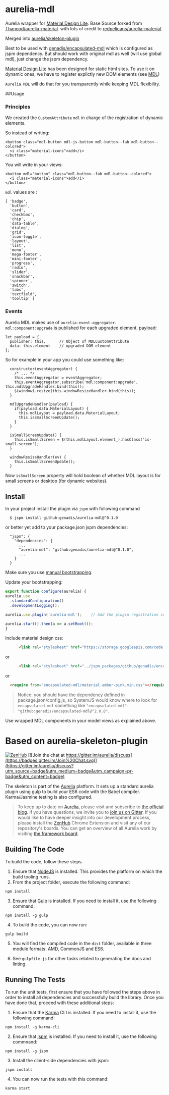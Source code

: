 # aurelia-mdl

Aurelia wrapper for [Material Design Lite](http://www.getmdl.io).
Base Source forked from [Thanood/aurelia-material](https://github.com/Thanood/aurelia-material).
with lots of credit to [redpelicans/aurelia-material](https://github.com/redpelicans/aurelia-material).

Merged into [aurelia/skeleton-plugin](https://github.com/aurelia/skeleton-plugin)

Best to be used with [genadis/encapsulated-mdl](https://github.com/genadis/encapsulated-mdl) which is configured as jspm dependency. But should work with original mdl as well (will use global mdl), just change the jspm dependency.

[Material Design Lite](http://www.getmdl.io) has been designed for static html sites. To use it on dynamic ones, we have to register explictly new DOM elements (see [MDL](http://www.getmdl.io/started/index.html#dynamic))

`Aurelia MDL` will do that for you transparently while keeping MDL flexibility.

##Usage

### Principles

We created the `CustomAttribute` `mdl` in charge of the registration of dynamic elements.

So instead of writing:

```
<button class="mdl-button mdl-js-button mdl-button--fab mdl-button--colored">
  <i class="material-icons">add</i>
</button>
```

You will write in your views:

```
<button mdl="button" class="mdl-button--fab mdl-button--colored">
  <i class="material-icons">add</i>
</button>
```

`mdl` values are :

```
[ 'badge',
  'button',
  'card',
  'checkbox',
  'chip',
  'data-table',
  'dialog',
  'grid',
  'icon-toggle',
  'layout',
  'list',
  'menu',
  'mega-footer',
  'mini-footer',
  'progress',
  'radio',
  'slider',
  'snackbar',
  'spinner',
  'switch',
  'tabs',
  'textfield',
  'tooltip' ]
```
### Events

Aurelia MDL makes use of `aurelia-event-aggregator`.
`mdl:component:upgrade` is published for each upgraded element.
payload:
```
let payload = {
  publisher: this,      // Object of MDLCustomAttribute
  data: this.element    // upgraded DOM element
};
```

So for example in your app you could use something like:
```
  constructor(eventAggregator) {
    /* ... */
    this.eventAggregator = eventAggregator;
    this.eventAggregator.subscribe('mdl:component:upgrade', this.mdlUpgradeHandler.bind(this));
    $(window).resize(this.windowResizeHandler.bind(this));
  }

  mdlUpgradeHandler(payload) {
    if(payload.data.MaterialLayout) {
      this.mdlLayout = payload.data.MaterialLayout;
      this.isSmallScreenUpdate();
    }
  }
  
  isSmallScreenUpdate() {
    this.isSmallScreen = $(this.mdlLayout.element_).hasClass('is-small-screen');
  }
  
  windowResizeHandler(ev) {
    this.isSmallScreenUpdate();
  }  
```
Now `isSmallScreen` property will hold boolean of whether MDL layout is for small screens or desktop (for dynamic websites). 

## Install

In your project install the plugin via `jspm` with following command

```
  $ jspm install github:genadis/aurelia-mdl@^0.1.0
```
or better yet add to your package.json jspm dependencies:
```
  "jspm": {
    "dependencies": {
      ...
      "aurelia-mdl": "github:genadis/aurelia-mdl@^0.1.0",
      ...
    }
  }
```

Make sure you use [manual bootstrapping](http://aurelia.io/hub.html#/doc/article/aurelia/framework/latest/app-configuration-and-startup/4). 

Update  your bootstrapping:

  ```javascript
export function configure(aurelia) {
  aurelia.use
    .standardConfiguration()
    .developmentLogging();

  aurelia.use.plugin('aurelia-mdl');    // Add the plugin registration somewhere in your bootstrapping code

  aurelia.start().then(a => a.setRoot());
}
   ```

Include material design css:
```html
      <link rel="stylesheet" href="https://storage.googleapis.com/code.getmdl.io/1.0.0/material.indigo-pink.min.css">
```
or
```html
      <link rel="stylesheet" href="../jspm_packages/github/genadis/encapsulated-mdl@2.0.0/material.amber-pink.min.css">
```
or
```html
  <require from="encapsulated-mdl/material.amber-pink.min.css"></require>
```
> Notice: you should have the dependency defined in package.json/config.js, so SystemJS would know where to look for `encapsulated-mdl`
something like `"encapsulated-mdl": "github:genadis/encapsulated-mdl@^2.0.8"`.

Use wrapped MDL components in your model views as explained above.


# Based on aurelia-skeleton-plugin

[![ZenHub](https://raw.githubusercontent.com/ZenHubIO/support/master/zenhub-badge.png)](https://zenhub.io)
[![Join the chat at https://gitter.im/aurelia/discuss](https://badges.gitter.im/Join%20Chat.svg)](https://gitter.im/aurelia/discuss?utm_source=badge&utm_medium=badge&utm_campaign=pr-badge&utm_content=badge)

The skeleton is part of the [Aurelia](http://www.aurelia.io/) platform. It sets up a standard aurelia plugin using gulp to build your ES6 code with the Babel compiler. Karma/Jasmine testing is also configured.

> To keep up to date on [Aurelia](http://www.aurelia.io/), please visit and subscribe to [the official blog](http://blog.durandal.io/). If you have questions, we invite you to [join us on Gitter](https://gitter.im/aurelia/discuss). If you would like to have deeper insight into our development process, please install the [ZenHub](https://zenhub.io) Chrome Extension and visit any of our repository's boards. You can get an overview of all Aurelia work by visiting [the framework board](https://github.com/aurelia/framework#boards).

## Building The Code

To build the code, follow these steps.

1. Ensure that [NodeJS](http://nodejs.org/) is installed. This provides the platform on which the build tooling runs.
2. From the project folder, execute the following command:

  ```shell
  npm install
  ```
3. Ensure that [Gulp](http://gulpjs.com/) is installed. If you need to install it, use the following command:

  ```shell
  npm install -g gulp
  ```
4. To build the code, you can now run:

  ```shell
  gulp build
  ```
5. You will find the compiled code in the `dist` folder, available in three module formats: AMD, CommonJS and ES6.

6. See `gulpfile.js` for other tasks related to generating the docs and linting.

## Running The Tests

To run the unit tests, first ensure that you have followed the steps above in order to install all dependencies and successfully build the library. Once you have done that, proceed with these additional steps:

1. Ensure that the [Karma](http://karma-runner.github.io/) CLI is installed. If you need to install it, use the following command:

  ```shell
  npm install -g karma-cli
  ```
2. Ensure that [jspm](http://jspm.io/) is installed. If you need to install it, use the following commnand:

  ```shell
  npm install -g jspm
  ```
3. Install the client-side dependencies with jspm:

  ```shell
  jspm install
  ```

4. You can now run the tests with this command:

  ```shell
  karma start
  ```
